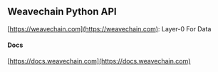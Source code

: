 ## Weavechain Python API

[https://weavechain.com](https://weavechain.com): Layer-0 For Data

#### Docs

[https://docs.weavechain.com](https://docs.weavechain.com)